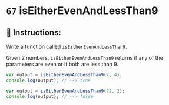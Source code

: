 # `67` isEitherEvenAndLessThan9

## 📝 Instructions:

Write a function called `isEitherEvenAndLessThan9`.

Given 2 numbers, `isEitherEvenAndLessThan9` returns if any of the parameters are even or if both are less than 9.


```Javascript
var output = isEitherEvenAndLessThan9(2, 4);
console.log(output); // --> true

var output = isEitherEvenAndLessThan9(72, 2);
console.log(output); // --> false
```